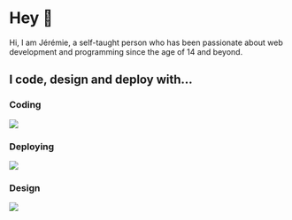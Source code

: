 <h1 align="left">Hey 👋</h1>

<p>Hi, I am Jérémie, a self-taught person who has been passionate about web development and programming since the age of 14 and beyond.</p>

<h2 align="left">I code, design and deploy with...</h2>

<h3>Coding</h3>

<div align="left">
  <img src="https://skillicons.dev/icons?i=html,js,css,react,php,sass,express,discordjs,nodejs,vite" />
</div>

<h3>Deploying</h3>

<div align="left">
  <img src="https://skillicons.dev/icons?i=docker,debian,bash,mongodb" />
</div>

<h3>Design</h3>

<div align="left">
  <img src="https://skillicons.dev/icons?i=figma" />
</div>
